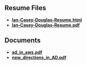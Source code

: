 
## Resume Files
- **[Ian-Casey-Douglas-Resume.html](./Ian-Casey-Douglas-Resume.html)**
- **[Ian-Casey-Douglas-Resume.pdf](./Ian-Casey-Douglas-Resume.pdf)**

## Documents
- **[ad_in_aws.pdf](./ad_in_aws.pdf)**
- **[new_directions_in_AD.pdf](./new_directions_in_AD.pdf)** 

